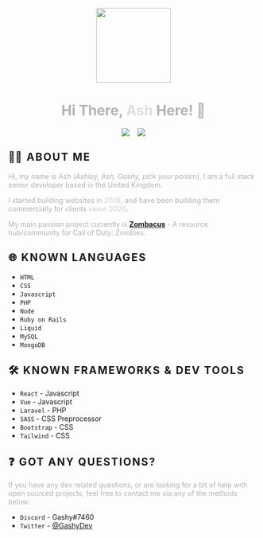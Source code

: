 <p align="center">
		<img src="https://avatars.githubusercontent.com/u/34476863?v=4" width="150"/>
</p>

<h1 align="center" style="color: #b3b3b3">Hi There, <strong style="color: #dedede">Ash</strong> Here! 🍻</h1>
<p align="center" style="display: flex; gap: 1rem; justify-content: center;">
		<img src="https://wakatime.com/badge/user/435d5c32-9fc9-4e00-a696-70a0fcf0003e.svg"/>
		<img src="https://img.shields.io/github/followers/GashyDev?style=social"/>
</p>


<h2 style="letter-spacing: 0.1em;"><strong>👨‍🔬 ABOUT ME</strong></h2>
<p style="color: #b3b3b3">Hi, my name is Ash <em>(Ashley, Ash, Gashy, pick your poison)</em>, I am a full stack senior developer based in the United Kingdom.</p>

<p style="color: #b3b3b3">I started building websites in <strong style="color: #dedede">2018</strong>, and have been building them commercially for clients <strong style="color: #dedede">since 2020</strong>.</p>

<p style="color: #b3b3b3">My main passion project currently is <strong><a href="https://www.zombacus.com/">Zombacus</a></strong> - A resource hub/community for Call of Duty: Zombies.</p>

<h2 style="letter-spacing: 0.1em;"><strong>🌐 KNOWN LANGUAGES</strong></h2>
<ul>
	<li><code>HTML</code></li>
	<li><code>CSS</code></li>
	<li><code>Javascript</code></li>
	<li><code>PHP</code></li>
	<li><code>Node</code></li>
	<li><code>Ruby on Rails</code></li>
	<li><code>Liquid</code></li>
	<li><code>MySQL</code></li>
	<li><code>MongoDB</code></li>
</ul>

<h2 style="letter-spacing: 0.1em;"><strong>🛠️ KNOWN FRAMEWORKS & DEV TOOLS</strong></h2>
<ul>
	<li><code>React</code> - Javascript</li>
	<li><code>Vue</code> - Javascript</li>
	<li><code>Laravel</code> - PHP</li>
	<li><code>SASS</code> - CSS Preprocessor</li>
	<li><code>Bootstrap</code> - CSS</li>
	<li><code>Tailwind</code> - CSS</li>
</ul>

<h2 style="letter-spacing: 0.1em;"><strong>❓ GOT ANY QUESTIONS?</strong></h2>
<p style="color: #b3b3b3">If you have any dev related questions, or are looking for a bit of help with open sourced projects, feel free to contact me via any of the methods below:</p>
<ul>
	<li><code>Discord</code> - Gashy#7460</li>
	<li><code>Twitter</code> - <a href="https://twitter.com/GashyDev" target="_blank">@GashyDev</a></li>
</ul>
